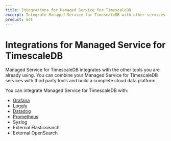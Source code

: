 ```yaml
---
title: Integrations for Managed Service for TimescaleDB
excerpt: Integrate Managed Service for TimescaleDB with other services.
product: mst
---
```


# Integrations for Managed Service for TimescaleDB

Managed Service for TimescaleDB integrates with the other tools you are already
using. You can combine your Managed Service for TimescaleDB
services with third party tools and build a complete cloud data platform.

You can integrate Managed Service for TimescaleDB with:

*   [Grafana]
*   [Loggly]
*   [Datadog]
*   [Prometheus]
*   Syslog
*   External Elasticsearch
*   External OpenSearch

[Grafana]: /mst/:currentVersion:/integrations/grafana-mst/
[Loggly]: /mst/:currentVersion:/integrations/logging/
[Datadog]: /mst/:currentVersion:/integrations/metrics-datadog/
[Prometheus]: /mst/:currentVersion:/integrations/prometheus-mst/